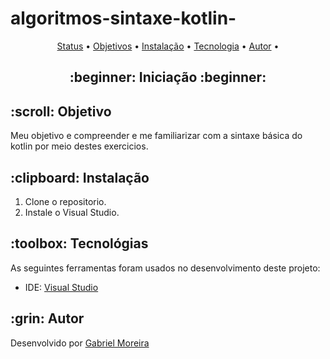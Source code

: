 # algoritmos-sintaxe-kotlin-
<p align="center">
 <a href="#status">Status</a> • 
 <a href="#objective">Objetivos</a> •
 <a href="#installation">Instalação</a> • 
 <a href="#technology">Tecnologia</a> • 
 <a href="#author">Autor</a> •
</p>

<h2 align="center" id=status> 
	:beginner: Iniciação :beginner:
</h2>

<h2 id=objective>:scroll: Objetivo</h2>
Meu objetivo e compreender e me familiarizar com a sintaxe básica do kotlin por meio destes exercicios.

<h2 id=installation>:clipboard: Instalação</h2>

1. Clone o repositorio.
2. Instale o Visual Studio.

<h2 id=technology>:toolbox: Tecnológias</h2>

As seguintes ferramentas foram usados no desenvolvimento deste projeto:

- IDE: <a href="https://visualstudio.microsoft.com/downloads/">Visual Studio</a>

<h2 id=author>:grin: Autor</h2>

Desenvolvido por <a href="www.linkedin.com/in/gabriel-moreira-563737320" target="_blank">Gabriel Moreira</a>
